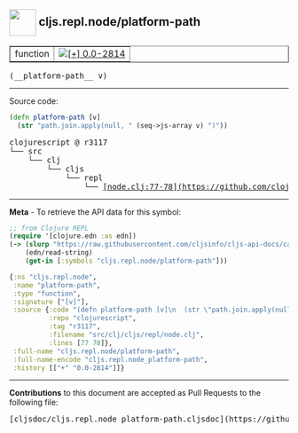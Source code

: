 ## <img width="48px" valign="middle" src="http://i.imgur.com/Hi20huC.png"> cljs.repl.node/platform-path

 <table border="1">
<tr>

<td>function</td>
<td><a href="https://github.com/cljsinfo/cljs-api-docs/tree/0.0-2814"><img valign="middle" alt="[+] 0.0-2814" src="https://img.shields.io/badge/+-0.0--2814-lightgrey.svg"></a> </td>
</tr>
</table>

 <samp>
(__platform-path__ v)<br>
</samp>

---





Source code:

```clj
(defn platform-path [v]
  (str "path.join.apply(null, " (seq->js-array v) ")"))
```

 <pre>
clojurescript @ r3117
└── src
    └── clj
        └── cljs
            └── repl
                └── <ins>[node.clj:77-78](https://github.com/clojure/clojurescript/blob/r3117/src/clj/cljs/repl/node.clj#L77-L78)</ins>
</pre>


---

__Meta__ - To retrieve the API data for this symbol:

```clj
;; from Clojure REPL
(require '[clojure.edn :as edn])
(-> (slurp "https://raw.githubusercontent.com/cljsinfo/cljs-api-docs/catalog/cljs-api.edn")
    (edn/read-string)
    (get-in [:symbols "cljs.repl.node/platform-path"]))
```

```clj
{:ns "cljs.repl.node",
 :name "platform-path",
 :type "function",
 :signature ["[v]"],
 :source {:code "(defn platform-path [v]\n  (str \"path.join.apply(null, \" (seq->js-array v) \")\"))",
          :repo "clojurescript",
          :tag "r3117",
          :filename "src/clj/cljs/repl/node.clj",
          :lines [77 78]},
 :full-name "cljs.repl.node/platform-path",
 :full-name-encode "cljs.repl.node_platform-path",
 :history [["+" "0.0-2814"]]}

```

---

__Contributions__ to this document are accepted as Pull Requests to the following file:

 <pre>
[cljsdoc/cljs.repl.node_platform-path.cljsdoc](https://github.com/cljsinfo/cljs-api-docs/blob/master/cljsdoc/cljs.repl.node_platform-path.cljsdoc)
</pre>

